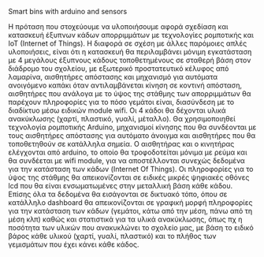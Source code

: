 Smart bins with arduino and sensors

Η πρόταση που στοχεύουμε να υλοποιήσουμε αφορά σχεδίαση και κατασκευή έξυπνων κάδων απορριμμάτων με τεχνολογίες ρομποτικής και IoT (Internet of Things). Η διαφορά σε σχέση με άλλες παρόμοιες απλές υλοποιήσεις, είναι ότι η κατασκευή θα περιλαμβάνει μόνιμη εγκατάσταση με 4 μεγάλους έξυπνους κάδους τοποθετημένους σε σταθερή βάση στον διάδρομο του σχολείου, με εξωτερικό προστατευτικό κέλυφος από λαμαρίνα, αισθητήρες απόστασης και μηχανισμό για αυτόματα ανοιγόμενο καπάκι όταν αντιλαμβάνεται κίνηση σε κοντινή απόσταση, αισθητήρες που ανάλογα με το ύψος της στάθμης των απορριμμάτων θα παρέχουν πληροφορίες για το πόσο γεμάτοι είναι, διασύνδεση με το διαδίκτυο μέσω ειδικών module wifi. Οι 4 κάδοι θα δέχονται υλικά ανακύκλωσης (χαρτί, πλαστικό, γυαλί, μέταλλο). Θα χρησιμοποιηθεί τεχνολογία ρομποτικής Arduino, μηχανισμοί κίνησης που θα συνδέονται με τους αισθητήρες απόστασης για αυτόματο άνοιγμα και αισθητήρες που θα τοποθετηθούν σε κατάλληλα σημεία. Ο αισθητήρας και ο κινητήρας ελέγχονται από arduino, το οποίο θα τροφοδοτείται μόνιμα με ρεύμα και θα συνδέεται με wifi module, για να αποστέλλονται συνεχώς δεδομένα για την κατάσταση των κάδων (Internet Of Things). Οι πληροφορίες για το ύψος της στάθμης θα απεικονίζονται σε ειδικές μικρές ψηφιακές οθόνες lcd που θα είναι ενσωματωμένες στην μεταλλική βάση κάθε κάδου. Επίσης όλα τα δεδομένα θα εισάγονται σε δικτυακό τόπο, όπου σε κατάλληλο dashboard θα απεικονίζονται σε γραφική μορφή πληροφορίες για την κατάσταση των κάδων (γεμάτοι, κάτω από την μέση, πάνω από τη μέση κλπ) καθώς και στατιστικά για τα υλικά ανακύκλωσης, όπως πχ η ποσότητα των υλικών που ανακυκλώνει το σχολείο μας, με βάση το ειδικό βάρος κάθε υλικού (χαρτί, γυαλί, πλαστικό) και το πλήθος των γεμισμάτων που έχει κάνει κάθε κάδος.
